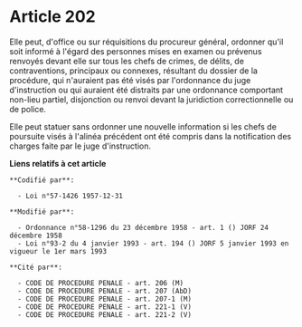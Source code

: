 # Article 202

Elle peut, d'office ou sur réquisitions du procureur général, ordonner qu'il soit informé à l'égard des personnes mises en
examen ou prévenus renvoyés devant elle sur tous les chefs de crimes, de délits, de contraventions, principaux ou connexes,
résultant du dossier de la procédure, qui n'auraient pas été visés par l'ordonnance du juge d'instruction ou qui auraient été
distraits par une ordonnance comportant non-lieu partiel, disjonction ou renvoi devant la juridiction correctionnelle ou de
police.

Elle peut statuer sans ordonner une nouvelle information si les chefs de poursuite visés à l'alinéa précédent ont été compris
dans la notification des charges faite par le juge d'instruction.

**Liens relatifs à cet article**

	**Codifié par**:

	  - Loi n°57-1426 1957-12-31

	**Modifié par**:

	  - Ordonnance n°58-1296 du 23 décembre 1958 - art. 1 () JORF 24 décembre 1958
	  - Loi n°93-2 du 4 janvier 1993 - art. 194 () JORF 5 janvier 1993 en vigueur le 1er mars 1993

	**Cité par**:

	  - CODE DE PROCEDURE PENALE - art. 206 (M)
	  - CODE DE PROCEDURE PENALE - art. 207 (AbD)
	  - CODE DE PROCEDURE PENALE - art. 207-1 (M)
	  - CODE DE PROCEDURE PENALE - art. 221-1 (V)
	  - CODE DE PROCEDURE PENALE - art. 221-2 (V)
